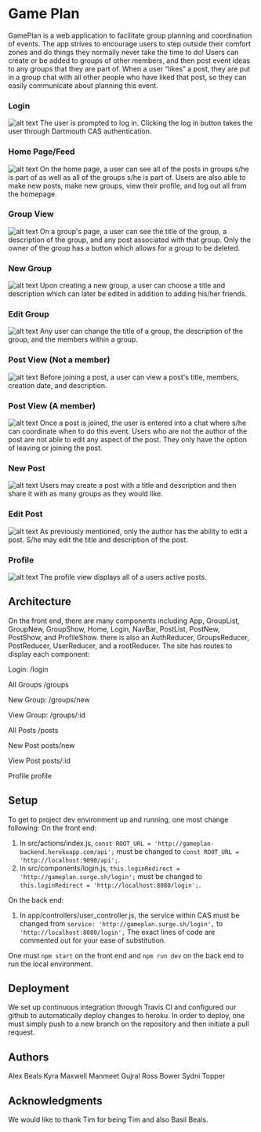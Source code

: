 # Game Plan
GamePlan is a web application to facilitate group planning and coordination of events. The app strives to encourage users to step outside their comfort zones and do things they normally never take the time to do! Users can create or be added to groups of other members, and then post event ideas to any groups that they are part of. When a user “likes” a post, they are put in a group chat with all other people who have liked that post, so they can easily communicate about planning this event.

### Login
![alt text](readmepictures/Login.png "Login")
The user is prompted to log in. Clicking the log in button takes the user through Dartmouth CAS  authentication.

### Home Page/Feed
![alt text](readmepictures/Home.png "Home")
On the home page, a user can see all of the posts in groups s/he is part of as well as all of the groups s/he is part of. Users are also able to make new posts, make new groups, view their profile, and log out all from the homepage.

### Group View
![alt text](readmepictures/Groupview.png "Groupview")
On a group's page, a user can see the title of the group, a description of the group, and any post associated with that group. Only the owner of the group has a button which allows for a group to be deleted.

### New Group
![alt text](readmepictures/Groupnew.png "Groupnew")
Upon creating a new group, a user can choose a title and description which can later be edited in addition to adding his/her friends.

### Edit Group
![alt text](readmepictures/Groupedit.png "Groupedit")
Any user can change the title of a group, the description of the group, and the members within a group.

### Post View (Not a member)
![alt text](readmepictures/Post-notmember.png "Post")
Before joining a post, a user can view a post's title, members, creation date, and description.

### Post View (A member)
![alt text](readmepictures/Postview.png "Post member")
Once a post is joined, the user is entered into a chat where s/he can coordinate when to do this event. Users who are not the author of the post are not able to edit any aspect of the post. They only have the option of leaving or joining the post.

### New Post
![alt text](readmepictures/Postnew.png "Postnew")
Users may create a post with a title and description and then share it with as many groups as they would like.

### Edit Post
![alt text](readmepictures/Postedit.png "Postedit")
As previously mentioned, only the author has the ability to edit a post. S/he may edit the title and description of the post.

### Profile
![alt text](readmepictures/Profile.png "Profile")
The profile view displays all of a users active posts.


## Architecture
On the front end, there are many components including App, GroupList, GroupNew, GroupShow, Home, Login, NavBar, PostList, PostNew, PostShow, and ProfileShow. there is also an AuthReducer, GroupsReducer, PostReducer, UserReducer, and a rootReducer.
The site has routes to display each component:

Login:
   /login

All Groups
   /groups

New Group:
   /groups/new

View Group:
   /groups/:id

All Posts
   /posts

New Post
   posts/new

View Post
   posts/:id

Profile
   profile


## Setup
To get to project dev environment up and running, one most change following:
On the front end:
1) In src/actions/index.js, `const ROOT_URL = 'http://gameplan-backend.herokuapp.com/api';` must be changed to `const ROOT_URL = 'http://localhost:9090/api';`.
2) In src/components/login.js, `this.loginRedirect = 'http://gameplan.surge.sh/login';` must be changed to `this.loginRedirect = 'http://localhost:8080/login';`.

On the back end:
1) In app/controllers/user_controller.js, the service within CAS must be changed from `service: 'http://gameplan.surge.sh/login',` to `'http://localhost:8080/login',`
The exact lines of code are commented out for your ease of substitution.

One must `npm start` on the front end and `npm run dev` on the back end to run the local environment.


## Deployment
We set up continuous integration through Travis CI and configured our github to automatically deploy changes to heroku. In order to deploy, one must simply push to a new branch on the repository and then initiate a pull request.


## Authors
Alex Beals
Kyra Maxwell
Manmeet Gujral
Ross Bower
Sydni Topper


## Acknowledgments
We would like to thank Tim for being Tim and also Basil Beals.
